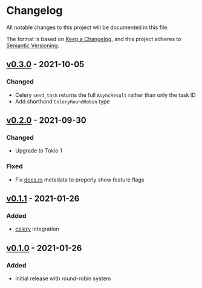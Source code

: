 # Changelog

All notable changes to this project will be documented in this file.

The format is based on [Keep a Changelog](https://keepachangelog.com/en/1.0.0/),
and this project adheres to [Semantic Versioning](https://semver.org/spec/v2.0.0.html).

## [v0.3.0] - 2021-10-05

### Changed

- Celery `send_task` returns the full `AsyncResult` rather than only the task ID
- Add shorthand `CeleryRoundRobin` type

## [v0.2.0] - 2021-09-30

### Changed

- Upgrade to Tokio 1

### Fixed

- Fix [docs.rs](https://docs.rs/tourniquet) metadata to properly show feature flags

## [v0.1.1] - 2021-01-26

### Added

- [celery](https://github.com/rusty-celery/rusty-celery) integration

## [v0.1.0] - 2021-01-26

### Added

- Initial release with round-robin system

[v0.1.0]: https://github.com/Tuetuopay/tourniquet/releases/tag/v0.1.0
[v0.1.1]: https://github.com/Tuetuopay/tourniquet/releases/tag/v0.1.1
[v0.2.0]: https://github.com/Tuetuopay/tourniquet/releases/tag/v0.2.0
[v0.3.0]: https://github.com/Tuetuopay/tourniquet/releases/tag/v0.3.0
